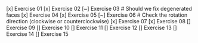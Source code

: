 [x] Exercise 01
[x] Exercise 02
[~] Exercise 03 # Should we fix degenerated faces
[x] Exercise 04
[x] Exercise 05
[~] Exercise 06 # Check the rotation direction (clockwise or counterclockwise)
[x] Exercise 07 
[x] Exercise 08
[] Exercise 09
[] Exercise 10
[] Exercise 11
[] Exercise 12
[] Exercise 13
[] Exercise 14
[] Exercise 15

